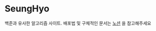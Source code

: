 # SeungHyo

백준과 유사한 알고리즘 사이트. 배포법 및 구체적인 문서는 [노션](https://www.notion.so/19e207e64cbd46e88404da1241ddb7c3?pvs=4) 을 참고해주세요
